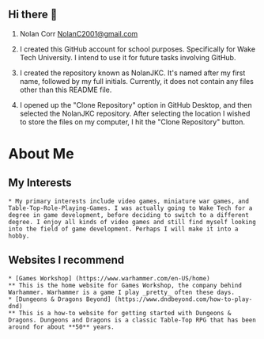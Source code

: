 ## Hi there 👋

1. Nolan Corr	NolanC2001@gmail.com

2. I created this GitHub account for school purposes. Specifically for Wake Tech University. I intend to use it for future tasks involving GitHub.

3. I created the repository known as NolanJKC. It's named after my first name, followed by my full initials. Currently, it does not contain any files other than this README file.

4. I opened up the "Clone Repository" option in GitHub Desktop, and then selected the NolanJKC repository. After selecting the location I wished to store the files on my computer, I hit the "Clone Repository" button.

# About Me
## My Interests
	* My primary interests include video games, miniature war games, and Table-Top-Role-Playing-Games. I was actually going to Wake Tech for a degree in game development, before deciding to switch to a different degree. I enjoy all kinds of video games and still find myself looking into the field of game development. Perhaps I will make it into a hobby.
## Websites I recommend
	* [Games Workshop] (https://www.warhammer.com/en-US/home)
	** This is the home website for Games Workshop, the company behind Warhammer. Warhammer is a game I play _pretty_ often these days.
	* [Dungeons & Dragons Beyond] (https://www.dndbeyond.com/how-to-play-dnd)
	** This is a how-to website for getting started with Dungeons & Dragons. Dungeons and Dragons is a classic Table-Top RPG that has been around for about **50** years.


